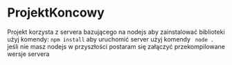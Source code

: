 ﻿# ProjektKoncowy

Projekt korzysta z servera bazującego na nodejs aby zainstalować biblioteki użyj komendy: `npm install` aby uruchomić server użyj komendy ` node .` jeśli nie masz nodejs w przyszłości postaram się załączyć przekompilowane wersje servera
